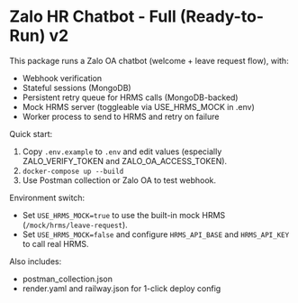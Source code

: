# Zalo HR Chatbot - Full (Ready-to-Run) v2

This package runs a Zalo OA chatbot (welcome + leave request flow), with:
- Webhook verification
- Stateful sessions (MongoDB)
- Persistent retry queue for HRMS calls (MongoDB-backed)
- Mock HRMS server (toggleable via USE_HRMS_MOCK in .env)
- Worker process to send to HRMS and retry on failure

Quick start:
1. Copy `.env.example` to `.env` and edit values (especially ZALO_VERIFY_TOKEN and ZALO_OA_ACCESS_TOKEN).
2. `docker-compose up --build`
3. Use Postman collection or Zalo OA to test webhook.

Environment switch:
- Set `USE_HRMS_MOCK=true` to use the built-in mock HRMS (`/mock/hrms/leave-request`).
- Set `USE_HRMS_MOCK=false` and configure `HRMS_API_BASE` and `HRMS_API_KEY` to call real HRMS.

Also includes:
- postman_collection.json
- render.yaml and railway.json for 1-click deploy config
